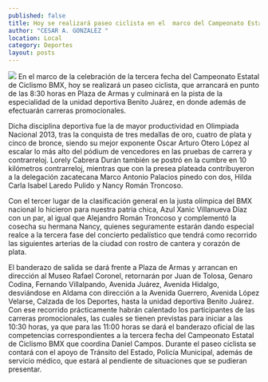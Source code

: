 ```yaml
---
published: false
title: Hoy se realizará paseo ciclista en el  marco del Campeonato Estatal BMX
author: "CESAR A. GONZALEZ "
location: Local
category: Deportes
layout: posts
---
```


![](http://i.imgur.com/d0vMFvUm.jpg)
En el marco de la celebración de la tercera fecha del Campeonato Estatal de Ciclismo BMX, hoy se realizará un paseo ciclista, que arrancará en punto de las 8:30 horas en Plaza de Armas y culminará en la pista de la especialidad de la unidad deportiva Benito Juárez, en donde además de efectuarán carreras promocionales.

Dicha disciplina deportiva fue la de mayor productividad en Olimpiada Nacional 2013, tras la conquista de tres medallas de oro, cuatro de plata y cinco de bronce, siendo su mejor exponente Oscar Arturo Otero López al escalar lo más alto del pódium de vencedores en las pruebas de carrera y contrarreloj.
Lorely Cabrera Durán también se postró en la cumbre en 10 kilómetros contrarreloj, mientras que con la presea plateada contribuyeron a la delegación zacatecana Marco Antonio Palacios pinedo con dos, Hilda Carla Isabel Laredo Pulido y Nancy Román Troncoso.

Con el tercer lugar de la clasificación general en la justa olímpica del BMX nacional lo hicieron para nuestra patria chica, Azul Xanic Villanueva Díaz con un par, al igual que Alejandro Román Troncoso y complementó la cosecha su hermana Nancy, quienes seguramente estarán dando especial realce a la tercera fase del concierto pedalístico que tendrá como recorrido las siguientes arterias de la ciudad con rostro de cantera y corazón de plata.

El banderazo de salida se dará frente a Plaza de Armas y arrancan en dirección al Museo Rafael Coronel, retornarán por Juan de Tolosa, Genaro Codina, Fernando Villalpando, Avenida Juárez, Avenida Hidalgo, desviándose en Aldama con dirección a la Avenida Guerrero, Avenida López Velarse, Calzada de los Deportes, hasta la unidad deportiva Benito Juárez.
Con ese recorrido prácticamente habrán calentado los participantes de las carreras promocionales, las cuales se tienen previstas para iniciar a las 10:30 horas, ya que para las 11:00 horas se dará el banderazo oficial de las competencias correspondientes a la tercera fecha del Campeonato Estatal de Ciclismo BMX que coordina Daniel Campos.
Durante el paseo ciclista se contará con el apoyo de Tránsito del Estado, Policía Municipal, además de servicio médico, que estará al pendiente de situaciones que se pudieran presentar.
